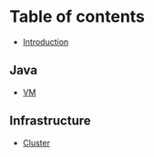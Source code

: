 # Table of contents

* [Introduction](README.md)

## Java

* [VM](java/vm.md)

## Infrastructure

* [Cluster](infrastructure/cluster.md)

